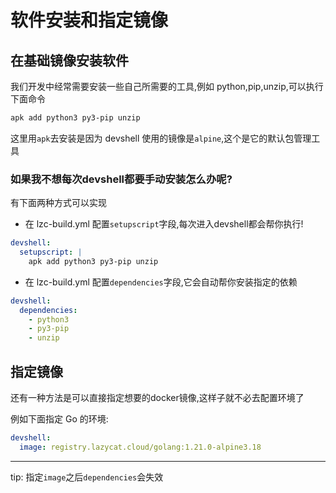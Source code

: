 # 软件安装和指定镜像

## 在基础镜像安装软件

我们开发中经常需要安装一些自己所需要的工具,例如 python,pip,unzip,可以执行下面命令

```bash
apk add python3 py3-pip unzip
```

这里用`apk`去安装是因为 devshell 使用的镜像是`alpine`,这个是它的默认包管理工具

### 如果我不想每次devshell都要手动安装怎么办呢?

有下面两种方式可以实现
- 在 lzc-build.yml 配置`setupscript`字段,每次进入devshell都会帮你执行!

```yml
devshell:
  setupscript: |
    apk add python3 py3-pip unzip
```

- 在 lzc-build.yml 配置`dependencies`字段,它会自动帮你安装指定的依赖

```yml
devshell:
  dependencies:
    - python3
    - py3-pip
    - unzip
```

## 指定镜像
还有一种方法是可以直接指定想要的docker镜像,这样子就不必去配置环境了

例如下面指定 Go 的环境:
``` yml
devshell:
  image: registry.lazycat.cloud/golang:1.21.0-alpine3.18
```



---
tip: 指定`image`之后`dependencies`会失效

